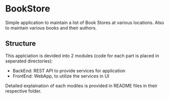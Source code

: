 # BookStore

Simple application to maintain a list of Book Stores at various locations. Also to maintain various books and their authors.

## Structure

This applciation is devided into 2 modules (code for each part is placed in seperated directories):

- BackEnd: REST API to provide services for application
- FrontEnd: WebApp, to utilize the services in UI

Detailed explaination of each modiles is provided in README files in their respective folder.
